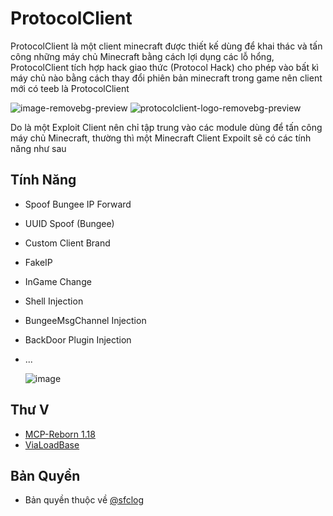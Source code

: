 # ProtocolClient
ProtocolClient là một client minecraft được thiết kế dùng để khai thác và tấn công những máy chủ Minecraft bằng cách lợi dụng các lỗ hổng, ProtocolClient tích hợp hack giao thức (Protocol Hack) cho phép vào bất kì máy chủ nào bằng cách thay đổi phiên bản minecraft trong game nên client mới có teeb là ProtocolClient

![image-removebg-preview](https://github.com/sfclog/ProtocolClient/assets/58846067/ada25bc8-df8b-499b-b642-a7eebba96cb1)
![protocolclient-logo-removebg-preview](https://github.com/sfclog/ProtocolClient/assets/58846067/0a1e51e1-fbf3-4a93-b54f-411b92594304)

Do là một Exploit Client nên chỉ tập trung vào các module dùng để tấn công máy chủ Minecraft, thường thì một Minecraft Client Expoilt sẽ có các tính năng như sau

## Tính Năng
- Spoof Bungee IP Forward
- UUID Spoof (Bungee)
- Custom Client Brand
- FakeIP
- InGame Change
- Shell Injection
- BungeeMsgChannel Injection
- BackDoor Plugin Injection
- ...
  
  ![image](https://github.com/sfclog/ProtocolClient/assets/58846067/08822b8c-49b4-4e22-ade8-91f82799eb60)

## Thư V
 - [MCP-Reborn 1.18](https://github.com/Hexeption/MCP-Reborn)
 - [ViaLoadBase](https://github.com/FlorianMichael/ViaLoadingBase)

## Bản Quyền
- Bản quyền thuộc về [@sfclog](https://www.github.com/sfclog)
